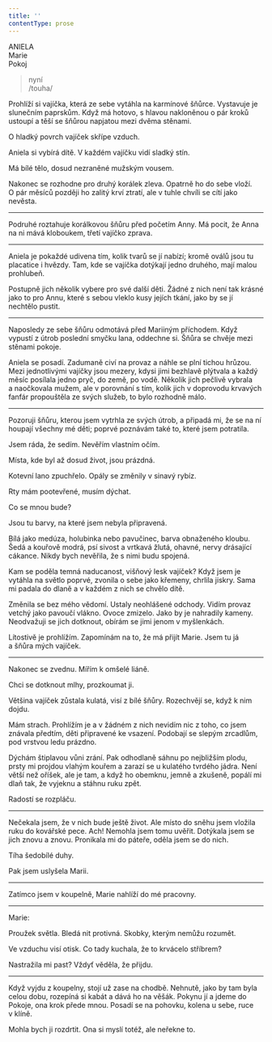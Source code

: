 ```yaml
---
title: ''
contentType: prose
---
```


ANIELA  
Marie  
Pokoj

> nyní  
> /touha/

Prohlíží si vajíčka, která ze sebe vytáhla na karmínové šňůrce. Vystavuje je slunečním paprskům. Když má hotovo, s hlavou nakloněnou o pár kroků ustoupí a těší se šňůrou napjatou mezi dvěma stěnami.

O hladký povrch vajíček skřípe vzduch.

Aniela si vybírá dítě. V každém vajíčku vidí sladký stín.

Má bílé tělo, dosud nezraněné mužským vousem.

Nakonec se rozhodne pro druhý korálek zleva. Opatrně ho do sebe vloží. O pár měsíců později ho zalitý krví ztratí, ale v tuhle chvíli se cítí jako nevěsta.

* * *

Podruhé roztahuje korálkovou šňůru před početím Anny. Má pocit, že Anna na ni mává kloboukem, třetí vajíčko zprava.

* * *

Aniela je pokaždé udivena tím, kolik tvarů se jí nabízí; kromě oválů jsou tu placatice i hvězdy. Tam, kde se vajíčka dotýkají jedno druhého, mají malou prohlubeň.

Postupně jich několik vybere pro své další děti. Žádné z nich není tak krásné jako to pro Annu, které s sebou vleklo kusy jejích tkání, jako by se jí nechtělo pustit.

* * *

Naposledy ze sebe šňůru odmotává před Mariiným příchodem. Když vypustí z útrob poslední smyčku lana, oddechne si. Šňůra se chvěje mezi stěnami pokoje.

Aniela se posadí. Zadumaně civí na provaz a náhle se plní tichou hrůzou. Mezi jednotlivými vajíčky jsou mezery, kdysi jimi bezhlavě plýtvala a každý měsíc posílala jedno pryč, do země, po vodě. Několik jich pečlivě vybrala a naočkovala mužem, ale v porovnání s tím, kolik jich v doprovodu krvavých fanfár propouštěla ze svých služeb, to bylo rozhodně málo.

* * *

Pozoruji šňůru, kterou jsem vytrhla ze svých útrob, a připadá mi, že se na ní houpají všechny mé děti; poprvé poznávám také to, které jsem potratila.

Jsem ráda, že sedím. Nevěřím vlastním očím.

Místa, kde byl až dosud život, jsou prázdná.

Kotevní lano zpuchřelo. Opály se změnily v sinavý rybíz.

Rty mám pootevřené, musím dýchat.

Co se mnou bude?

Jsou tu barvy, na které jsem nebyla připravená.

Bílá jako medúza, holubinka nebo pavučinec, barva obnaženého kloubu. Šedá a kouřově modrá, psí sivost a vrtkavá žlutá, ohavné, nervy drásající cákance. Nikdy bych nevěřila, že s nimi budu spojená.

Kam se poděla temná naducanost, višňový lesk vajíček? Když jsem je vytáhla na světlo poprvé, zvonila o sebe jako křemeny, chrli­la jiskry. Sama mi padala do dlaně a v každém z nich se chvělo dítě.

Změnila se bez mého vědomí. Ustaly neohlášené odchody. Vidím provaz vetchý jako pavoučí vlákno. Ovoce zmizelo. Jako by je nahradily kameny. Neodvažuji se jich dotknout, obírám se jimi jenom v myšlenkách.

Lítostivě je prohlížím. Zapomínám na to, že má přijít Marie. Jsem tu já a šňůra mých vajíček.

* * *

Nakonec se zvednu. Mířím k omšelé liáně.

Chci se dotknout mlhy, prozkoumat ji.

Většina vajíček zůstala kulatá, visí z bílé šňůry. Rozechvějí se, když k nim dojdu.

Mám strach. Prohlížím je a v žádném z nich nevidím nic z toho, co jsem znávala předtím, děti připravené ke vsazení. Podobají se slepým zrcadlům, pod vrstvou ledu prázdno.

Dýchám štiplavou vůni zrání. Pak odhodlaně sáhnu po nejbližším plodu, prsty mi projdou vlahým kouřem a zarazí se u kulatého tvrdého jádra. Není větší než oříšek, ale je tam, a když ho obemknu, jemně a zkušeně, popálí mi dlaň tak, že vyjeknu a stáhnu ruku zpět.

Radostí se rozpláču.

* * *

Nečekala jsem, že v nich bude ještě život. Ale místo do sněhu jsem vložila ruku do kovářské pece. Ach! Nemohla jsem tomu uvěřit. Dotýkala jsem se jich znovu a znovu. Pronikala mi do páteře, oděla jsem se do nich.

Tíha šedobílé duhy.

Pak jsem uslyšela Marii.

* * *

Zatímco jsem v koupelně, Marie nahlíží do mé pracovny.

* * *

Marie:

Proužek světla. Bledá nit protivná. Skobky, kterým nemůžu rozumět.

Ve vzduchu visí otisk. Co tady kuchala, že to krvácelo stříbrem?

Nastražila mi past? Vždyť věděla, že přijdu.

* * *

Když vyjdu z koupelny, stojí už zase na chodbě. Nehnutě, jako by tam byla celou dobu, rozepíná si kabát a dává ho na věšák. Pokynu jí a jdeme do Pokoje, ona krok přede mnou. Posadí se na pohovku, kolena u sebe, ruce v klíně.

Mohla bych ji rozdrtit. Ona si myslí totéž, ale neřekne to.
